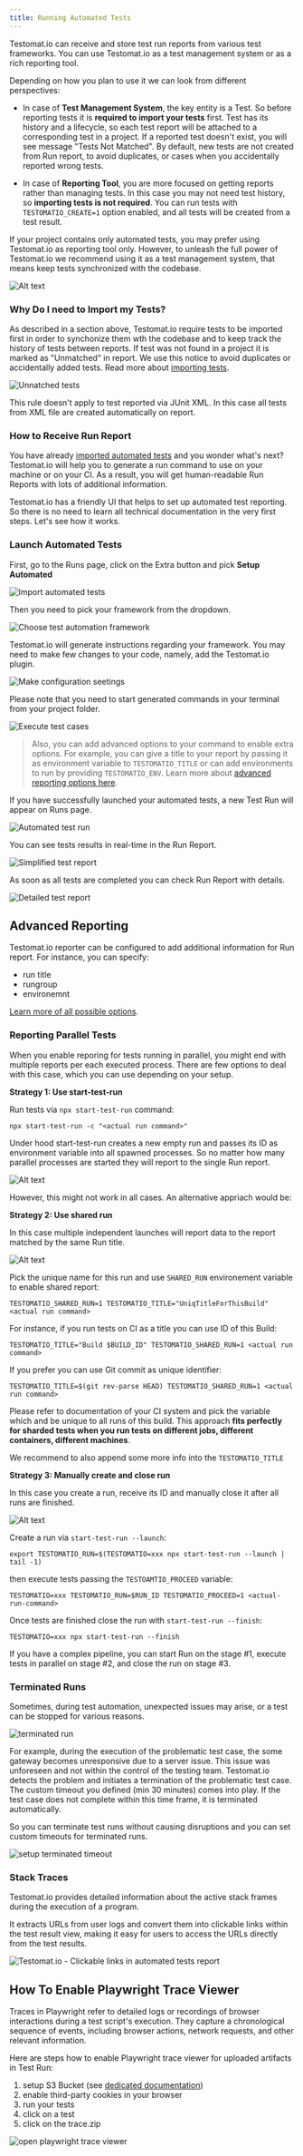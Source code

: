 ```yaml
---
title: Running Automated Tests
---
```


Testomat.io can receive and store test run reports from various test frameworks. 
You can use Testomat.io as a test management system or as a rich reporting tool. 

Depending on how you plan to use it we can look from different perspectives:

* In case of **Test Management System**, the key entity is a Test. So before reporting tests it is **required to import your tests** first. Test has its history and a lifecycle, so each test report will be attached to a corresponding test in a project. If a reported test doesn't exist, you will see message "Tests Not Matched". By default, new tests are not created from Run report, to avoid duplicates, or cases when you accidentally reported wrong tests.

* In case of **Reporting Tool**, you are more focused on getting reports rather than managing tests. In this case you may not need test history, so **importing tests is not required**. You can run tests with `TESTOMATIO_CREATE=1` option enabled, and all tests will be created from a test result.

If your project contains only automated tests, you may prefer using Testomat.io as reporting tool only. However, to unleash the full power of Testomat.io we recommend using it as a test management system, that means keep tests synchronized with the codebase. 

![Alt text](./images/image-7.png)

### Why Do I need to Import my Tests?

As described in a section above, Testomat.io require tests to be imported first in order to synchonize them wth the codebase and to keep track the history of tests between reports. If test was not found in a project it is marked as "Unmatched" in report. We use this notice to avoid duplicates or accidentally added tests. Read more about [importing tests](./import-tests-from-source-code.md).

![Unnatched tests](./images/unmatched_tests.png)

This rule doesn't apply to test reported via JUnit XML. In this case all tests from XML file are created automatically on report.

### How to Receive Run Report

You have already [imported automated tests](https://docs.testomat.io/getting-started/import-tests-from-source-code/) and you wonder what's next? Testomat.io will help you to generate a run command to use on your machine or on your CI. As a result, you will get human-readable Run Reports with lots of additional information.

Testomat.io has a friendly UI that helps to set up automated test reporting. So there is no need to learn all technical documentation in the very first steps. Let's see how it works.

### Launch Automated Tests

First, go to the Runs page, click on the Extra button and pick **Setup Automated**

![Import automated tests](./images/2023-08-04_23.00.40@2x.png)

Then you need to pick your framework from the dropdown.

![Choose test automation framework](./images/2023-08-04_23.02.20@2x.png)

Testomat.io will generate instructions regarding your framework. You may need to make few changes to your code, namely, add the Testomat.io plugin.

![Make configuration seetings](./images/2023-08-04_23.05.14@2x-1.png)

Please note that you need to start generated commands in your terminal from your project folder.

![Execute test cases](./images/2023-08-04_23.11.43@2x.png)


> Also, you can add advanced options to your command to enable extra options. For example, you can give a title to your report by passing it as environment variable to `TESTOMATIO_TITLE` or can add environments to run by providing `TESTOMATIO_ENV`. 
Learn more about [advanced reporting options here](https://docs.testomat.io/reference/reporter/#advanced-usage).

If you have successfully launched your automated tests, a new Test Run will appear on Runs page.

![Automated test run](./images/2023-08-04_23.13.11@2x.png)

You can see tests results in real-time in the Run Report.

![Simplified test report](./images/2023-08-04_23.21.08@2x.png)

As soon as all tests are completed you can check Run Report with details.

![Detailed test report](./images/2023-08-04_23.21.47@2x.png)

## Advanced Reporting

Testomat.io reporter can be configured to add additional information for Run report. For instance, you can specify:

* run title
* rungroup
* environemnt

[Learn more of all possible options](./../reference/reporter/pipes/testomatio.md).

### Reporting Parallel Tests

When you enable reporing for tests running in parallel, you might end with multiple reports per each executed process. There are few options to deal with this case, which you can use depending on your setup.

**Strategy 1: Use start-test-run** 

Run tests via `npx start-test-run` command:

```
npx start-test-run -c "<actual run command>"
```

Under hood start-test-run creates a new empty run and passes its ID as environment variable into all spawned processes. So no matter how many parallel processes are started they will report to the single Run report.

![Alt text](./images/image-10.png)

However, this might not work in all cases. An alternative appriach would be:

**Strategy 2: Use shared run**

In this case multiple independent launches will report data to the report matched by the same Run title.

![Alt text](./images/image-12.png)

Pick the unique name for this run and use `SHARED_RUN` environement variable to enable shared report:

```
TESTOMATIO_SHARED_RUN=1 TESTOMATIO_TITLE="UniqTitleForThisBuild" <actual run command>
```

For instance, if you run tests on CI as a title you can use ID of this Build:

```
TESTOMATIO_TITLE="Build $BUILD_ID" TESTOMATIO_SHARED_RUN=1 <actual run command> 
```

If you prefer you can use Git commit as unique identifier:

```
TESTOMATIO_TITLE=$(git rev-parse HEAD) TESTOMATIO_SHARED_RUN=1 <actual run command> 
```

Please refer to documentation of your CI system and pick the variable which and be unique to all runs of this build. This approach **fits perfectly for sharded tests when you run tests on different jobs, different containers, different machines**.

We recommend to also append some more info into the `TESTOMATIO_TITLE`

**Strategy 3: Manually create and close run**

In this case you create a run, receive its ID and manually close it after all runs are finished.

![Alt text](./images/image-9.png)

Create a run via `start-test-run --launch`:

```
export TESTOMATIO_RUN=$(TESTOMATIO=xxx npx start-test-run --launch | tail -1)
```

then execute tests passing the `TESTOAMTIO_PROCEED` variable:

```
TESTOMATIO=xxx TESTOMATIO_RUN=$RUN_ID TESTOMATIO_PROCEED=1 <actual-run-command>
```

Once tests are finished close the run with `start-test-run --finish`:

```
TESTOMATIO=xxx npx start-test-run --finish
```

If you have a complex pipeline, you can start Run on the stage #1, execute tests in parallel on stage #2, and close the run on stage #3. 

### Terminated Runs

Sometimes, during test automation, unexpected issues may arise, or a test can be stopped for various reasons. 

![terminated run](./images/terminated-test-run.png)

For example, during the execution of the problematic test case, the some gateway becomes unresponsive due to a server issue. This issue was unforeseen and not within the control of the testing team. Testomat.io detects the problem and initiates a termination of the problematic test case. The custom timeout you defined (min 30 minutes) comes into play. If the test case does not complete within this time frame, it is terminated automatically.

So you can terminate test runs without causing disruptions and you can set custom timeouts for terminated runs.

![setup terminated timeout](./images/setup-terminated.png)

### Stack Traces 

Testomat.io provides detailed information about the active stack frames during the execution of a program.

It extracts URLs from user logs and convert them into clickable links within the test result view, making it easy for users to access the URLs directly from the test results.

![Testomat.io - Clickable links in automated tests report](./images/New_fE0hyJn9_2024-07-30.png)

## How To Enable Playwright Trace Viewer

Traces in Playwright refer to detailed logs or recordings of browser interactions during a test script's execution. They capture a chronological sequence of events, including browser actions, network requests, and other relevant information.

Here are steps how to enable Playwright trace viewer for uploaded artifacts in Test Run:

1. setup S3 Bucket (see [dedicated documentation](https://docs.testomat.io/usage/test-artifacts#set-up-s3-bucket))
2. enable third-party cookies in your browser
3. run your tests
4. click on a test
5. click on the trace.zip

![open playwright trace viewer](./images/Open-Playwright-Trace.gif)